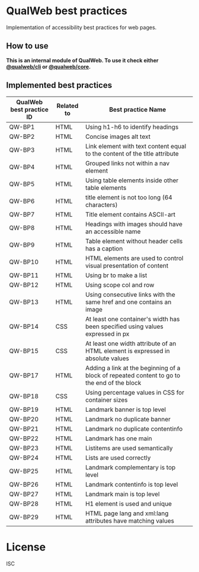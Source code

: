 # QualWeb best practices

Implementation of accessibility best practices for web pages.

## How to use

**This is an internal module of QualWeb. To use it check either [@qualweb/cli](https://github.com/qualweb/cli) or [@qualweb/core](https://github.com/qualweb/core).**

## Implemented best practices

| QualWeb best practice ID | Related to | Best practice Name |
|---|---|---|
| QW-BP1 | HTML | Using h1-h6 to identify headings |
| QW-BP2 | HTML | Concise images alt text |
| QW-BP3 | HTML | Link element with text content equal to the content of the title attribute |
| QW-BP4 | HTML | Grouped links not within a nav element |
| QW-BP5 | HTML | Using table elements inside other table elements |
| QW-BP6 | HTML | title element is not too long (64 characters) |
| QW-BP7 | HTML | Title element contains ASCII-art |
| QW-BP8 | HTML | Headings with images should have an accessible name |
| QW-BP9 | HTML | Table element without header cells has a caption |
| QW-BP10 | HTML | HTML elements are used to control visual presentation of content |
| QW-BP11 | HTML | Using br to make a list |
| QW-BP12 | HTML | Using scope col and row |
| QW-BP13 | HTML | Using consecutive links with the same href and one contains an image |
| QW-BP14 | CSS | At least one container's width has been specified using values expressed in px |
| QW-BP15 | CSS | At least one width attribute of an HTML element is expressed in absolute values |
| QW-BP17 | HTML | Adding a link at the beginning of a block of repeated content to go to the end of the block |
| QW-BP18 | CSS | Using percentage values in CSS for container sizes |
| QW-BP19 | HTML | Landmark banner is top level |
| QW-BP20 | HTML | Landmark no duplicate banner |
| QW-BP21 | HTML | Landmark no duplicate contentinfo |
| QW-BP22 | HTML | Landmark has one main |
| QW-BP23 | HTML | Listitems are used semantically |
| QW-BP24 | HTML | Lists are used correctly |
| QW-BP25 | HTML | Landmark complementary is top level |
| QW-BP26 | HTML | Landmark contentinfo is top level |
| QW-BP27 | HTML | Landmark main is top level |
| QW-BP28 | HTML | H1 element is used and unique |
| QW-BP29 | HTML | HTML page lang and xml:lang attributes have matching values |

# License

ISC